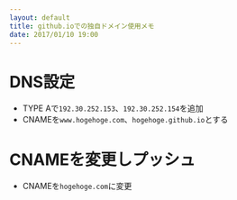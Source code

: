 ```yaml
---
layout: default
title: github.ioでの独自ドメイン使用メモ
date: 2017/01/10 19:00
---
```


# DNS設定

- TYPE Aで`192.30.252.153`、`192.30.252.154`を追加
- CNAMEを`www.hogehoge.com`、`hogehoge.github.io`とする


# CNAMEを変更しプッシュ

- CNAMEを`hogehoge.com`に変更